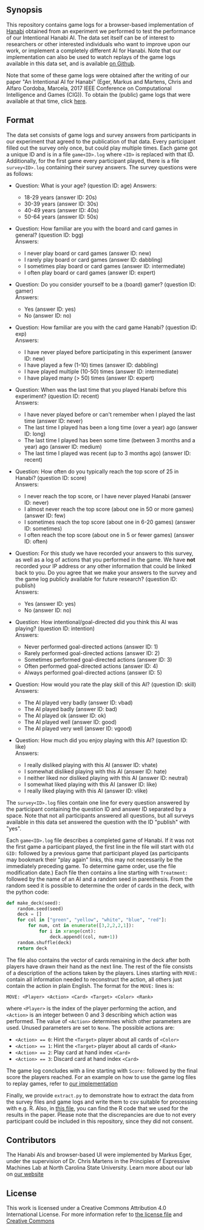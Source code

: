 ## Synopsis

This repository contains game logs for a browser-based implementation of [Hanabi](https://boardgamegeek.com/boardgame/98778/hanabi) obtained from an experiment we performed to test the performance of our Intentional Hanabi AI. The data set itself can be of interest to researchers or other interested individuals who want to improve upon our work, or implement a completely different AI for Hanabi. Note that our implementation can also be used to watch replays of the game logs available in this data set, and is available [on Github](https://github.com/yawgmoth/pyhanabi).

Note that some of these game logs were obtained after the writing of our paper "An Intentional AI for Hanabi" (Eger, Markus and Martens, Chris and Alfaro Cordoba, Marcela, 2017 IEEE
Conference on Computational Intelligence and Games (CIG)). To obtain the (public) game logs that were available at that time, click [here](https://github.com/yawgmoth/HanabiData/tree/paper). 

## Format

The data set consists of game logs and survey answers from participants in our experiment that agreed to the publication of that data. Every participant filled out the survey only once, but could play multiple times. Each game got a unique ID and is in a file `game<ID>.log` where `<ID>` is replaced with that ID. Additionally, for the first game every participant played, there is a file `survey<ID>.log` containing their survey answers. The survey questions were as follows:

* Question: What is your age? (question ID: age)
  Answers:
    + 18-29 years (answer ID: 20s)
    + 30-39 years (answer ID: 30s)
    + 40-49 years (answer ID: 40s)
    + 50-64 years (answer ID: 50s)

* Question: How familiar are you with the board and card games in general? (question ID: bgg)  
  Answers:
     + I never play board or card games (answer ID: new)
     + I rarely play board or card games (answer ID: dabbling)
     + I sometimes play board or card games (answer ID: intermediate)
     + I often play board or card games (answer ID: expert)
        
* Question: Do you consider yourself to be a (board) gamer? (question ID: gamer)  
  Answers:
     + Yes (answer ID: yes)
     + No (answer ID: no)

* Question: How familiar are you with the card game Hanabi? (question ID: exp)  
  Answers:
     + I have never played before participating in this experiment (answer ID: new)
     + I have played a few (1-10) times (answer ID: dabbling)
     + I have played multiple (10-50) times (answer ID: intermediate)
     + I have played many (> 50) times (answer ID: expert)
        
* Question: When was the last time that you played Hanabi before this experiment? (question ID: recent)  
  Answers:
     + I have never played before or can't remember when I played the last time (answer ID: never)
     + The last time I played has been a long time (over a year) ago (answer ID: long)
     + The last time I played has been some time (between 3 months and a year) ago (answer ID: medium)
     + The last time I played was recent (up to 3 months ago) (answer ID: recent)

* Question: How often do you typically reach the top score of 25 in Hanabi? (question ID: score)  
  Answers:
     + I never reach the top score, or I have never played Hanabi (answer ID: never)
     + I almost never reach the top score (about one in 50 or more games) (answer ID: few)
     + I sometimes reach the top score (about one in 6-20 games) (answer ID: sometimes)
     + I often reach the top score (about one in 5 or fewer games) (answer ID: often)

* Question: For this study we have recorded your answers to this survey, as well as a log of actions that you performed in the game. We have <b>not</b> recorded your IP address or any other information that could be linked back to you. Do you agree that we make your answers to the survey and the game log publicly available for future research? (question ID: publish)  
  Answers:
     + Yes (answer ID: yes)
     + No (answer ID: no)

* Question: How intentional/goal-directed did you think this AI was playing? (question ID: intention)  
  Answers:
     + Never performed goal-directed actions (answer ID: 1)
     + Rarely performed goal-directed actions (answer ID: 2)
     + Sometimes performed goal-directed actions (answer ID: 3)
     + Often performed goal-directed actions (answer ID: 4)
     + Always performed goal-directed actions (answer ID: 5)
    
* Question: How would you rate the play skill of this AI? (question ID: skill)  
  Answers:
     + The AI played very badly (answer ID: vbad)
     + The AI played badly (answer ID: bad)
     + The AI played ok (answer ID: ok)
     + The AI played well (answer ID: good)
     + The AI played very well (answer ID: vgood)
        
* Question: How much did you enjoy playing with this AI? (question ID: like)  
  Answers:
     + I really disliked playing with this AI (answer ID: vhate)
     + I somewhat disliked playing with this AI (answer ID: hate)
     + I neither liked nor disliked playing with this AI (answer ID: neutral)
     + I somewhat liked playing with this AI (answer ID: like)
     + I really liked playing with this AI (answer ID: vlike)

The `survey<ID>.log` files contain one line for every question answered by the participant containing the question ID and answer ID separated by a space. Note that not all participants answered all questions, but all surveys available in this data set answered the question with the ID "publish" with "yes".

Each `game<ID>.log` file describes a completed game of Hanabi. If it was not the first game a participant played, the first line in the file will start with `Old GID:` followed by a previous game that participant played (as participants may bookmark their "play again" links, this may not necessarily be the immediately preceding game. To determine game order, use the file modification date.) Each file then contains a line starting with `Treatment:` followed by the name of an AI and a random seed in parenthesis. From the random seed it is possible to determine the order of cards in the deck, with the python code:

```python
def make_deck(seed):
    random.seed(seed)
    deck = []
    for col in ["green", "yellow", "white", "blue", "red"]:
        for num, cnt in enumerate([3,2,2,2,1]):
            for i in xrange(cnt):
                deck.append((col, num+1))
    random.shuffle(deck)
    return deck
```

The file also contains the vector of cards remaining in the deck after both players have drawn their hand as the next line. The rest of the file consists of a description of the actions taken by the players. Lines starting with `MOVE:` contain all information needed to reconstruct the action, all others just contain the action in plain English. The format for the `MOVE:` lines is:

```MOVE: <Player> <Action> <Card> <Target> <Color> <Rank>```

where `<Player>` is the index of the player performing the action, and `<Action>` is an integer between 0 and 3 describing which action was performed. The value of `<Action>` determines which other parameters are used. Unused parameters are set to `None`. The possible actions are:
* `<Action> == 0`: Hint the `<Target>` player about all cards of `<Color>`
* `<Action> == 1`: Hint the `<Target>` player about all cards of `<Rank>`
* `<Action> == 2`: Play card at hand index `<Card>`
* `<Action> == 3`: Discard card at hand index `<Card>`

The game log concludes with a line starting with `Score:` followed by the final score the players reached. For an example on how to use the game log files to replay games, refer to [our implementation](https://github.com/yawgmoth/pyhanabi)

Finally, we provide `extract.py` to demonstrate how to extract the data from the survey files and game logs and write them to csv suitable for processing with e.g. R. Also, in [this file](https://github.com/yawgmoth/HanabiData/blob/master/hanabi_analysis.R), you can find the R code that we used for the results in the paper. Please note that the discrepancies are due to not every participant could be included in this repository, since they did not consent.

## Contributors

The Hanabi AIs and browser-based UI were implemented by Markus Eger, under the supervision of Dr. Chris Martens in the Principles of Expressive Machines Lab at North Carolina State University. Learn more about our lab on [our website](https://sites.google.com/ncsu.edu/poem/)

## License

This work is licensed under a Creative Commons Attribution 4.0 International License. For more information refer to [the license file](LICENSE) and [Creative Commons](https://creativecommons.org/licenses/by/4.0/)
